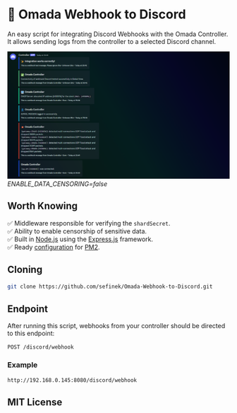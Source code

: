 # 🌌 Omada Webhook to Discord
An easy script for integrating Discord Webhooks with the Omada Controller. It allows sending logs from the controller to a selected Discord channel.

![Discord_gVcpXzaMEdDg.png](images/Discord_gVcpXzaMEdDg.png)
*ENABLE_DATA_CENSORING=false*

## Worth Knowing
✅ Middleware responsible for verifying the `shardSecret`.  
✅ Ability to enable censorship of sensitive data.  
✅ Built in [Node.js](https://nodejs.org) using the [Express.js](https://www.npmjs.com/package/express) framework.  
✅ Ready [configuration](ecosystem.config.js) for [PM2](https://www.npmjs.com/package/pm2).

## Cloning
```bash
git clone https://github.com/sefinek/Omada-Webhook-to-Discord.git
```

## Endpoint
After running this script, webhooks from your controller should be directed to this endpoint:
```
POST /discord/webhook
```

### Example
```
http://192.168.0.145:8080/discord/webhook
```

## MIT License